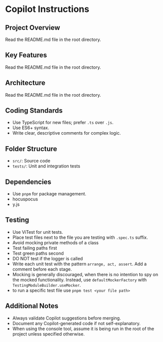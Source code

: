 # Copilot Instructions

## Project Overview
Read the README.md file in the root directory.

## Key Features
Read the README.md file in the root directory.

## Architecture
Read the README.md file in the root directory.

## Coding Standards
- Use TypeScript for new files; prefer `.ts` over `.js`.
- Use ES6+ syntax.
- Write clear, descriptive comments for complex logic.

## Folder Structure
- `src/`: Source code
- `tests/`: Unit and integration tests

## Dependencies
- Use `pnpm` for package management.
- hocuspocus
- y.js

## Testing
- Use ViTest for unit tests.
- Place test files next to the file you are testing with `.spec.ts` suffix.
- Avoid mocking private methods of a class
- Test failing paths first
- Test green paths second
- DO NOT test if the logger is called
- Write each unit test with the pattern `arrange, act, assert`. Add a comment before each stage.
- Mocking is generally discouraged, when there is no intention to spy on the mocked functionality.
Instead, use `defaultMockerFactory` with `TestingModuleBuilder.useMocker`.
- to run a specific test file use `pnpm test <your file path>`

## Additional Notes
- Always validate Copilot suggestions before merging.
- Document any Copilot-generated code if not self-explanatory.
- When using the console tool, assume it is being run in the root of the project unless specified otherwise.
